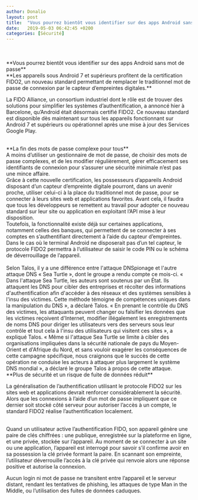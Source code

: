 ```yaml
---
author: Donalio
layout: post
title:  "Vous pourrez bientôt vous identifier sur des apps Android sans mot de passe"
date:   2019-05-03 06:42:45 +0200
categories: [Sécurité]
---
```

<br/>


<br/>
**Vous pourrez bientôt vous identifier sur des apps Android sans mot de passe**  

<br/>
**Les appareils sous Android 7 et supérieurs profitent de la certification FIDO2, un nouveau standard permettant de remplacer le traditionnel mot de passe de connexion par le capteur d’empreintes digitales.**

<br/>

La FIDO Alliance, un consortium industriel dont le rôle est de trouver des solutions pour simplifier les systèmes d’authentification, a annoncé hier à Barcelone, qu’Android était désormais certifié FIDO2. Ce nouveau standard est disponible dès maintenant sur tous les appareils fonctionnant sur Android 7 et supérieurs ou opérationnel après une mise à jour des Services Google Play.  

<br/>
**La fin des mots de passe complexe pour tous**
<br/>
A moins d’utiliser un gestionnaire de mot de passe, de choisir des mots de passe complexes, et de les modifier régulièrement, gérer efficacement ses identifiants de connexion pour s’assurer une sécurité minimale n’est pas une mince affaire. 
<br/>
Grâce à cette nouvelle certification, les possesseurs d’appareils Android disposant d’un capteur d’empreinte digitale pourront, dans un avenir proche, utiliser celui-ci à la place du traditionnel mot de passe, pour se connecter à leurs sites web et applications favorites. Avant cela, il faudra que tous les développeurs se remettent au travail pour adopter ce nouveau standard sur leur site ou application en exploitant l’API mise à leur disposition.  

<br/>
 Toutefois, la fonctionnalité existe déjà sur certaines applications, notamment celles des banques, qui permettent de se connecter à ses comptes en s’authentifiant directement à l’aide du capteur d’empreintes. Dans le cas où le terminal Android ne disposerait pas d’un tel capteur, le protocole FIDO2 permettra à l’utilisateur de saisir le code PIN ou le schéma de déverrouillage de l’appareil.
<br/>
 
<br/>
Selon Talos, il y a une différence entre l'attaque DNSpionage et l'autre attaque DNS « Sea Turtle », dont le groupe a rendu compte ce mois-ci. « Dans l'attaque Sea Turtle, les auteurs sont soutenus par un État. Ils attaquent les DNS pour cibler des entreprises et récolter des informations d'authentification afin d'accéder à des réseaux et des systèmes sensibles à l'insu des victimes. Cette méthode témoigne de compétences uniques dans la manipulation du DNS », a déclaré Talos. « En prenant le contrôle du DNS des victimes, les attaquants peuvent changer ou falsifier les données que les victimes reçoivent d'Internet, modifier illégalement les enregistrements de noms DNS pour diriger les utilisateurs vers des serveurs sous leur contrôle et tout cela à l'insu des utilisateurs qui visitent ces sites », a expliqué Talos. « Même si l'attaque Sea Turtle se limite à cibler des organisations impliquées dans la sécurité nationale de pays du Moyen-Orient et d'Afrique du Nord, et sans vouloir exagérer les conséquences de cette campagne spécifique, nous craignons que le succès de cette opération ne conduise les acteurs à attaquer plus largement le système DNS mondial », a déclaré le groupe Talos à propos de cette attaque.

<br/>
**Plus de sécurité et un risque de fuite de données réduit**

<br/>

La généralisation de l’authentification utilisant le protocole FIDO2 sur les sites web et applications devrait renforcer considérablement la sécurité. Alors que les connexions à l’aide d’un mot de passe impliquent que ce dernier soit stocké côté serveur pour autoriser l’accès à un compte, le standard FIDO2 réalise l’authentification localement.

<br>
Quand un utilisateur active l’authentification FIDO, son appareil génère une paire de clés chiffrées : une publique, enregistrée sur la plateforme en ligne, et une privée, stockée sur l’appareil. Au moment de se connecter à un site ou une application, l’appareil est interrogé pour savoir s’il confirme avoir en sa possession la clé privée formant la paire. En scannant son empreinte, l’utilisateur déverrouille l’accès à la clé privée qui renvoie alors une réponse positive et autorise la connexion.

<br>

Aucun login ni mot de passe ne transitent entre l’appareil et le serveur distant, rendant les tentatives de phishing, les attaques de type Man in the Middle, ou l’utilisation des fuites de données caduques.

<br>

<br>
<https://www.01net.com/actualites/vous-pourrez-bientot-vous-identifier-sur-des-apps-android-sans-mot-de-passe-1640320.html> 

